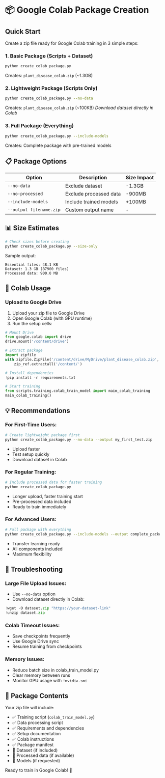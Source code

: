 # 📦 Google Colab Package Creation

## Quick Start

Create a zip file ready for Google Colab training in 3 simple steps:

### 1. Basic Package (Scripts + Dataset)
```bash
python create_colab_package.py
```
Creates: `plant_disease_colab.zip` (~1.3GB)

### 2. Lightweight Package (Scripts Only)
```bash
python create_colab_package.py --no-data
```
Creates: `plant_disease_colab.zip` (~100KB)
*Download dataset directly in Colab*

### 3. Full Package (Everything)
```bash
python create_colab_package.py --include-models
```
Creates: Complete package with pre-trained models

## 📋 Package Options

| Option | Description | Size Impact |
|--------|-------------|-------------|
| `--no-data` | Exclude dataset | -1.3GB |
| `--no-processed` | Exclude processed data | -900MB |
| `--include-models` | Include trained models | +100MB |
| `--output filename.zip` | Custom output name | - |

## 📊 Size Estimates

```bash
# Check sizes before creating
python create_colab_package.py --size-only
```

Sample output:
```
Essential files: 48.1 KB
Dataset: 1.3 GB (87900 files)  
Processed data: 900.0 MB
```

## 🚀 Colab Usage

### Upload to Google Drive
1. Upload your zip file to Google Drive
2. Open Google Colab (with GPU runtime)
3. Run the setup cells:

```python
# Mount Drive
from google.colab import drive
drive.mount('/content/drive')

# Extract package
import zipfile
with zipfile.ZipFile('/content/drive/MyDrive/plant_disease_colab.zip', 'r') as zip_ref:
    zip_ref.extractall('/content/')

# Install dependencies  
!pip install -r requirements.txt

# Start training
from scripts.training.colab_train_model import main_colab_training
main_colab_training()
```

## 💡 Recommendations

### For First-Time Users:
```bash
# Create lightweight package first
python create_colab_package.py --no-data --output my_first_test.zip
```
- Upload faster
- Test setup quickly  
- Download dataset in Colab

### For Regular Training:
```bash
# Include processed data for faster training
python create_colab_package.py
```
- Longer upload, faster training start
- Pre-processed data included
- Ready to train immediately

### For Advanced Users:
```bash
# Full package with everything
python create_colab_package.py --include-models --output complete_package.zip
```
- Transfer learning ready
- All components included
- Maximum flexibility

## 🔧 Troubleshooting

### Large File Upload Issues:
- Use `--no-data` option
- Download dataset directly in Colab:
```python
!wget -O dataset.zip "https://your-dataset-link"
!unzip dataset.zip
```

### Colab Timeout Issues:
- Save checkpoints frequently
- Use Google Drive sync
- Resume training from checkpoints

### Memory Issues:
- Reduce batch size in colab_train_model.py
- Clear memory between runs
- Monitor GPU usage with `!nvidia-smi`

## 📁 Package Contents

Your zip file will include:
- ✅ Training script (`colab_train_model.py`)
- ✅ Data processing script  
- ✅ Requirements and dependencies
- ✅ Setup documentation
- ✅ Colab instructions
- ✅ Package manifest
- 📁 Dataset (if included)
- 📁 Processed data (if available)
- 📁 Models (if requested)

Ready to train in Google Colab! 🚀